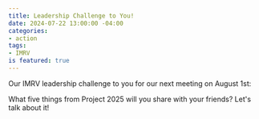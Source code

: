 ```yaml
---
title: Leadership Challenge to You!
date: 2024-07-22 13:00:00 -04:00
categories:
- action
tags:
- IMRV
is featured: true
---
```


Our IMRV leadership challenge to you for our next meeting on August 1st: 

What five things from Project 2025 will you share with your friends? Let's talk about it! 